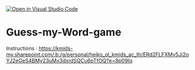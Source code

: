 [![Open in Visual Studio Code](https://classroom.github.com/assets/open-in-vscode-c66648af7eb3fe8bc4f294546bfd86ef473780cde1dea487d3c4ff354943c9ae.svg)](https://classroom.github.com/online_ide?assignment_repo_id=9567946&assignment_repo_type=AssignmentRepo)
# Guess-my-Word-game

Instructions : https://kmids-my.sharepoint.com/:b:/g/personal/heiko_ol_kmids_ac_th/ERd2FLFXMv5Ji2oYJ2eGeS4BMy23uMx3dxrdSQCu6pTfOQ?e=8p09Iq
